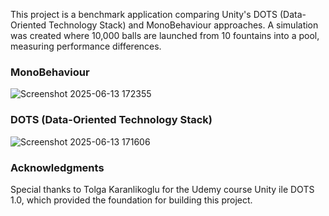 This project is a benchmark application comparing Unity's DOTS (Data-Oriented Technology Stack) and MonoBehaviour approaches. A simulation was created where 10,000 balls are launched from 10 fountains into a pool, measuring performance differences.

### MonoBehaviour
![Screenshot 2025-06-13 172355](https://github.com/user-attachments/assets/b37d3608-68f0-4a5b-aec6-23ea206b1bb3)

### DOTS (Data-Oriented Technology Stack)
![Screenshot 2025-06-13 171606](https://github.com/user-attachments/assets/422d8fd4-0ccc-4879-a381-718db442e06d)

### Acknowledgments
Special thanks to Tolga Karanlikoglu for the Udemy course Unity ile DOTS 1.0, which provided the foundation for building this project.
